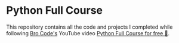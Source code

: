 # Python Full Course

This repository contains all the code and projects I completed while following [Bro Code's](https://www.youtube.com/@BroCodez) YouTube video [Python Full Course for free 🐍](https://www.youtube.com/watch?v=ix9cRaBkVe0).
